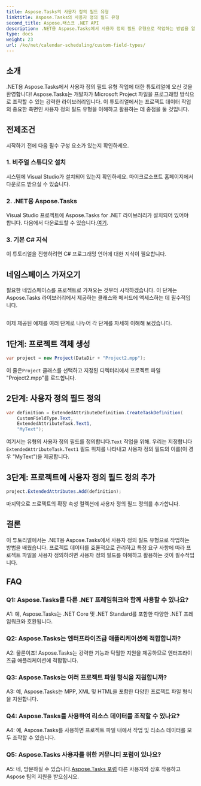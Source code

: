 ```yaml
---
title: Aspose.Tasks의 사용자 정의 필드 유형
linktitle: Aspose.Tasks의 사용자 정의 필드 유형
second_title: Aspose.태스크 .NET API
description: .NET용 Aspose.Tasks에서 사용자 정의 필드 유형으로 작업하는 방법을 알아보세요. 코드 예제와 FAQ가 포함된 단계별 가이드입니다.
type: docs
weight: 23
url: /ko/net/calendar-scheduling/custom-field-types/
---
```

## 소개

.NET용 Aspose.Tasks에서 사용자 정의 필드 유형 작업에 대한 튜토리얼에 오신 것을 환영합니다! Aspose.Tasks는 개발자가 Microsoft Project 파일을 프로그래밍 방식으로 조작할 수 있는 강력한 라이브러리입니다. 이 튜토리얼에서는 프로젝트 데이터 작업의 중요한 측면인 사용자 정의 필드 유형을 이해하고 활용하는 데 중점을 둘 것입니다.

## 전제조건

시작하기 전에 다음 필수 구성 요소가 있는지 확인하세요.

### 1. 비주얼 스튜디오 설치

시스템에 Visual Studio가 설치되어 있는지 확인하세요. 마이크로소프트 홈페이지에서 다운로드 받으실 수 있습니다.

### 2. .NET용 Aspose.Tasks

 Visual Studio 프로젝트에 Aspose.Tasks for .NET 라이브러리가 설치되어 있어야 합니다. 다음에서 다운로드할 수 있습니다.[여기](https://releases.aspose.com/tasks/net/).

### 3. 기본 C# 지식

이 튜토리얼을 진행하려면 C# 프로그래밍 언어에 대한 지식이 필요합니다.

## 네임스페이스 가져오기

필요한 네임스페이스를 프로젝트로 가져오는 것부터 시작하겠습니다. 이 단계는 Aspose.Tasks 라이브러리에서 제공하는 클래스와 메서드에 액세스하는 데 필수적입니다.

```csharp

```

이제 제공된 예제를 여러 단계로 나누어 각 단계를 자세히 이해해 보겠습니다.

## 1단계: 프로젝트 객체 생성

```csharp
var project = new Project(DataDir + "Project2.mpp");
```

 이 줄은`Project` 클래스를 선택하고 지정된 디렉터리에서 프로젝트 파일 "Project2.mpp"를 로드합니다.

## 2단계: 사용자 정의 필드 정의

```csharp
var definition = ExtendedAttributeDefinition.CreateTaskDefinition(
    CustomFieldType.Text,
    ExtendedAttributeTask.Text1,
    "MyText");
```

 여기서는 유형의 사용자 정의 필드를 정의합니다.`Text` 작업을 위해. 우리는 지정합니다`ExtendedAttributeTask.Text1` 필드 위치를 나타내고 사용자 정의 필드의 이름(이 경우 "MyText")을 제공합니다.

## 3단계: 프로젝트에 사용자 정의 필드 정의 추가

```csharp
project.ExtendedAttributes.Add(definition);
```

마지막으로 프로젝트의 확장 속성 컬렉션에 사용자 정의 필드 정의를 추가합니다.

## 결론

이 튜토리얼에서는 .NET용 Aspose.Tasks에서 사용자 정의 필드 유형으로 작업하는 방법을 배웠습니다. 프로젝트 데이터를 효율적으로 관리하고 특정 요구 사항에 따라 프로젝트 파일을 사용자 정의하려면 사용자 정의 필드를 이해하고 활용하는 것이 필수적입니다.

## FAQ

### Q1: Aspose.Tasks를 다른 .NET 프레임워크와 함께 사용할 수 있나요?

A1: 예, Aspose.Tasks는 .NET Core 및 .NET Standard를 포함한 다양한 .NET 프레임워크와 호환됩니다.

### Q2: Aspose.Tasks는 엔터프라이즈급 애플리케이션에 적합합니까?

A2: 물론이죠! Aspose.Tasks는 강력한 기능과 탁월한 지원을 제공하므로 엔터프라이즈급 애플리케이션에 적합합니다.

### Q3: Aspose.Tasks는 여러 프로젝트 파일 형식을 지원합니까?

A3: 예, Aspose.Tasks는 MPP, XML 및 HTML을 포함한 다양한 프로젝트 파일 형식을 지원합니다.

### Q4: Aspose.Tasks를 사용하여 리소스 데이터를 조작할 수 있나요?

A4: 예, Aspose.Tasks를 사용하면 프로젝트 파일 내에서 작업 및 리소스 데이터를 모두 조작할 수 있습니다.

### Q5: Aspose.Tasks 사용자를 위한 커뮤니티 포럼이 있나요?

 A5: 네, 방문하실 수 있습니다.[Aspose.Tasks 포럼](https://forum.aspose.com/c/tasks/15) 다른 사용자와 상호 작용하고 Aspose 팀의 지원을 받으십시오.